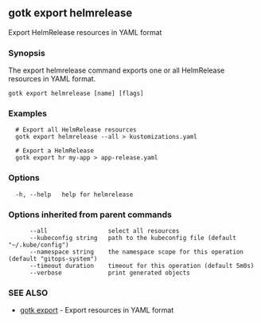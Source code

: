 ## gotk export helmrelease

Export HelmRelease resources in YAML format

### Synopsis

The export helmrelease command exports one or all HelmRelease resources in YAML format.

```
gotk export helmrelease [name] [flags]
```

### Examples

```
  # Export all HelmRelease resources
  gotk export helmrelease --all > kustomizations.yaml

  # Export a HelmRelease
  gotk export hr my-app > app-release.yaml

```

### Options

```
  -h, --help   help for helmrelease
```

### Options inherited from parent commands

```
      --all                 select all resources
      --kubeconfig string   path to the kubeconfig file (default "~/.kube/config")
      --namespace string    the namespace scope for this operation (default "gitops-system")
      --timeout duration    timeout for this operation (default 5m0s)
      --verbose             print generated objects
```

### SEE ALSO

* [gotk export](gotk_export.md)	 - Export resources in YAML format

